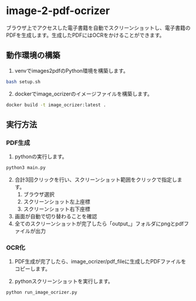 # image-2-pdf-ocrizer
ブラウザ上でアクセスした電子書籍を自動でスクリーンショットし、電子書籍のPDFを生成します。生成したPDFにはOCRをかけることができます。

## 動作環境の構築
1. venvでimages2pdfのPython環境を構築します。
```bash
bash setup.sh
```

2. dockerでimage_ocrizerのイメージファイルを構築します。
```bash
docker build -t image_ocrizer:latest .
``` 

## 実行方法
### PDF生成
1. pythonの実行します。
```bash
python3 main.py
```
2. 合計3回クリックを行い、スクリーンショット範囲をクリックで指定します。
    1. ブラウザ選択
    2. スクリーンショット左上座標
    3. スクリーンショット右下座標  
3. 画面が自動で切り替わることを確認
4. 全てのスクリーンショットが完了したら「output_」フォルダにpngとpdfファイルが出力

### OCR化
1. PDF生成が完了したら、image_ocrizer/pdf_fileに生成したPDFファイルをコピーします。

2. pythonスクリーンショットを実行します。
```bash
python run_image_ocrizer.py
```